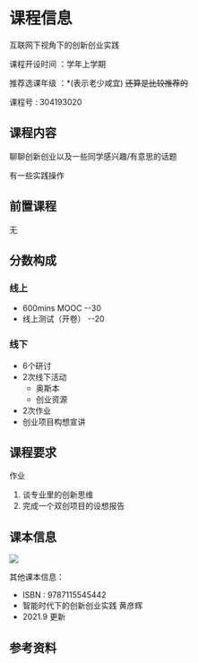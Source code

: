 # 课程信息

互联网下视角下的创新创业实践

课程开设时间 ：学年上学期

推荐选课年级 ：\*(表示老少咸宜) ~~还算是比较推荐的~~

课程号 : 304193020

## 课程内容

聊聊创新创业以及一些同学感兴趣/有意思的话题

有一些实践操作

## 前置课程
无
## 分数构成

### 线上
-   600mins MOOC  --30
-   线上测试（开卷） --20
### 线下
-   6个研讨
-   2次线下活动
    -   奥斯本
    -   创业资源
-   2次作业
-   创业项目构想宣讲


## 课程要求

作业
1.  谈专业里的创新思维
2.  完成一个双创项目的设想报告

## 课本信息

![](https://img12.360buyimg.com/n1/jfs/t1/126503/19/17206/141746/5fa02f71E68330eb4/a7a39443adf6bb4c.jpg)

其他课本信息：
- ISBN : 9787115545442
- 智能时代下的创新创业实践 黄彦辉
- 2021.9 更新

## 参考资料

